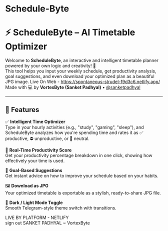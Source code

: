 # Schedule-Byte
# ⚡ ScheduleByte – AI Timetable Optimizer

Welcome to **ScheduleByte**, an interactive and intelligent timetable planner powered by your own logic and creativity! 🚀  
This tool helps you input your weekly schedule, get productivity analysis, goal suggestions, and even download your optimized plan as a beautiful JPG image.
Live On Web - https://spontaneous-strudel-f9d3c6.netlify.app/
Made with 💻 by **VortexByte (Sanket Padhyal)** • [@sanketpadhyal](https://github.com/sanketpadhyal)

---

## 🌟 Features

✅ **Intelligent Time Optimizer**  
Type in your hourly activities (e.g., "study", "gaming", "sleep"), and ScheduleByte analyzes how you're spending time and rates it as ✅ productive, ⛔ unproductive, or 🌙 neutral.

🧠 **Real-Time Productivity Score**  
Get your productivity percentage breakdown in one click, showing how effectively your time is used.

🎯 **Goal-Based Suggestions**  
Get instant advice on how to improve your schedule based on your habits.

🖼️ **Download as JPG**  
Your optimized timetable is exportable as a stylish, ready-to-share JPG file.

🌙 **Dark / Light Mode Toggle**  
Smooth Telegram-style theme switch with transitions.

LIVE BY PLATFORM - NETLIFY                  
                                                                                                                                        sign out
                                                                                                                                        SANKET PADHYAL ~ VortexByte


